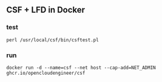 ## CSF + LFD in Docker

### test

`perl /usr/local/csf/bin/csftest.pl`

### run

`docker run -d --name=csf --net host --cap-add=NET_ADMIN ghcr.io/opencloudengineer/csf`
